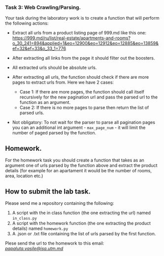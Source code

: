 ### Task 3: Web Crawling/Parsing.

Your task during the laboratory work is to create a function that will perform the following actions:
* Extract all urls from a product listing page of 999.md like this one:
  https://999.md/ru/list/real-estate/apartments-and-rooms?o_30_241=894&applied=1&eo=12900&eo=12912&eo=12885&eo=13859&ef=32&ef=33&o_33_1=776
  
* After extracting all links from the page it should filter out the boosters.
* All extracted urls should be absolute urls.
* After extracting all urls, the function should check if there are more pages to extract urls from. Here we have 2 cases:
    * Case 1: If there are more pages, the function should call itself recursively for the new pagination url and pass the parsed url to the function as an argument.
    * Case 2: If there is no more pages to parse then return the list of parsed urls.
  
* Not obligatory: To not wait for the parser to parse all pagination pages you can an additional int argument - ``max_page_num`` - it will limit the number of paged parsed by the function.

## Homework.
For the homework task you should create a function that takes as an argument one of urls parsed by the function above and extract the product details (for example for an apartament it would be the number of rooms, area, location etc.)

## How to submit the lab task.
Please send me a repository containing the following:
1. A script with the in class function (the one extracting the url) named ``in_class.py``
2. A script with the homework function (the one extracting the product details) named ``homework.py``
3. A .json or .txt file containing the list of urls parsed by the first function.

Plese send the url to the homework to this email: *papaluta.vasile@isa.utm.md*